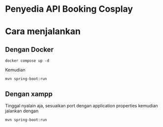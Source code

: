 # Penyedia API Booking Cosplay

# Cara menjalankan

## Dengan Docker

```shell
docker compose up -d
```

Kemudian

```shell
mvn spring-boot:run
```

## Dengan xampp

Tinggal nyalain aja, sesuaikan port dengan application properties
kemudian jalankan dengan

```shell
mvn spring-boot:run
```
